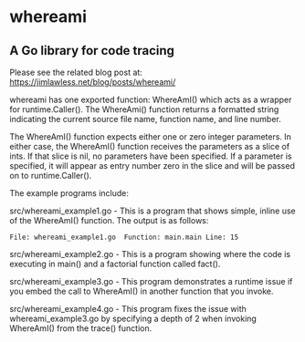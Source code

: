 # whereami 
## A Go library for code tracing

Please see the related blog post at: https://jimlawless.net/blog/posts/whereami/

whereami has one exported function: WhereAmI() which acts as a wrapper for runtime.Caller().  The WhereAmi() function returns a formatted string indicating the current source file name, function name, and line number.

The WhereAmI() function expects either one or zero integer parameters.  In either case, the WhereAmI() function receives the parameters as a slice of ints.  If that slice is nil, no parameters have been specified.  If a parameter is specified, it will appear as entry number zero in the slice and will be passed on to runtime.Caller().

The example programs include:

src/whereami_example1.go - This is a program that shows simple, inline use of the WhereAmI() function.  The output is as follows:

    File: whereami_example1.go  Function: main.main Line: 15

src/whereami_example2.go - This is a program showing where the code is executing in main() and a factorial function called fact().

src/whereami_example3.go - This program demonstrates a runtime issue if you embed the call to WhereAmI() in another function that you invoke.

src/whereami_example4.go - This program fixes the issue with whereami_example3.go by specifying a depth of 2 when invoking WhereAmI() from the trace() function.



